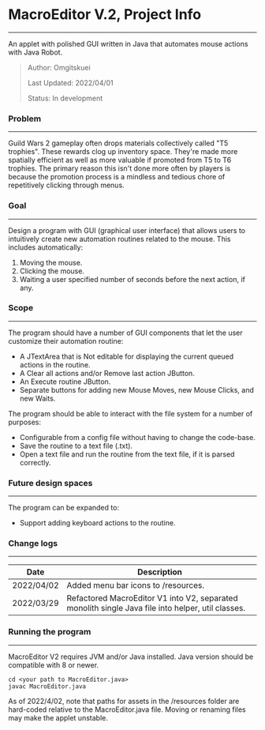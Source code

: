 # MacroEditor V.2, Project Info
---
An applet with polished GUI written in Java that automates mouse actions with Java Robot.
> Author: Omgitskuei
> 
> Last Updated: 2022/04/01
> 
> Status: In development

### Problem
---
Guild Wars 2 gameplay often drops materials collectively called "T5 trophies". These rewards clog
up inventory space. They're made more spatially efficient as well as more valuable if
promoted from T5 to T6 trophies. The primary reason this isn't done more often by
players is because the promotion process is a mindless and tedious chore of repetitively clicking
through menus.

### Goal
---
Design a program with GUI (graphical user interface) that allows users to intuitively
create new automation routines related to the mouse. 
This includes automatically:
1) Moving the mouse.
2) Clicking the mouse.
3) Waiting a user specified number of seconds before the next action, if any.

### Scope
---
The program should have a number of GUI components that let the user customize their automation routine:
- A JTextArea that is Not editable for displaying the current queued actions in the routine.
- A Clear all actions and/or Remove last action JButton.
- An Execute routine JButton.
- Separate buttons for adding new Mouse Moves, new Mouse Clicks, and new Waits.

The program should be able to interact with the file system for a number of purposes:
- Configurable from a config file without having to change the code-base.
- Save the routine to a text file (.txt).
- Open a text file and run the routine from the text file, if it is parsed correctly.

### Future design spaces
---
The program can be expanded to:
- Support adding keyboard actions to the routine.

### Change logs
---
| Date | Description |
| ------ | ------ |
| 2022/04/02 | Added menu bar icons to /resources. |
| 2022/03/29 | Refactored MacroEditor V1 into V2, separated monolith single Java file into helper, util classes. |

### Running the program
---
MacroEditor V2 requires JVM and/or Java installed. Java version should be compatible with 8 or newer.
```console
cd <your path to MacroEditor.java>
javac MacroEditor.java
```
As of 2022/4/02, note that paths for assets in the /resources folder are hard-coded relative to the 
MacroEditor.java file. Moving or renaming files may make the applet unstable.
